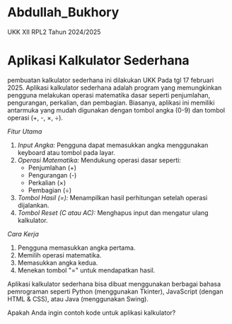 # Abdullah_Bukhory
UKK XII RPL2 Tahun 2024/2025

# Aplikasi Kalkulator Sederhana
pembuatan kalkulator sederhana ini dilakukan UKK Pada tgl 17 februari 2025.
Aplikasi kalkulator sederhana adalah program yang memungkinkan pengguna melakukan operasi matematika dasar seperti penjumlahan, pengurangan, perkalian, dan pembagian. Biasanya, aplikasi ini memiliki antarmuka yang mudah digunakan dengan tombol angka (0-9) dan tombol operasi (+, -, ×, ÷).  

 *Fitur Utama*  
1. *Input Angka:* Pengguna dapat memasukkan angka menggunakan keyboard atau tombol pada layar.  
2. *Operasi Matematika:* Mendukung operasi dasar seperti:  
   - Penjumlahan (+)  
   - Pengurangan (-)  
   - Perkalian (×)  
   - Pembagian (÷)  
3. *Tombol Hasil (=):* Menampilkan hasil perhitungan setelah operasi dijalankan.  
4. *Tombol Reset (C atau AC):* Menghapus input dan mengatur ulang kalkulator.  

*Cara Kerja*  
1. Pengguna memasukkan angka pertama.  
2. Memilih operasi matematika.  
3. Memasukkan angka kedua.  
4. Menekan tombol "=" untuk mendapatkan hasil.  

Aplikasi kalkulator sederhana bisa dibuat menggunakan berbagai bahasa pemrograman seperti Python (menggunakan Tkinter), JavaScript (dengan HTML & CSS), atau Java (menggunakan Swing).  

Apakah Anda ingin contoh kode untuk aplikasi kalkulator?

